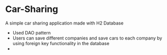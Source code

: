 # Car-Sharing

A simple car sharing application made with H2 Database

- Used DAO pattern
- Users can save different companies and save cars to each company by using foreign key functionality in the database
- 
